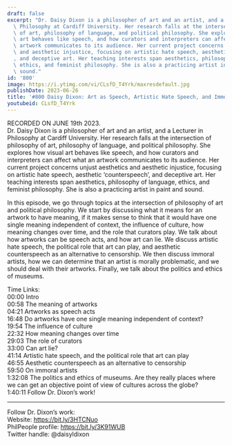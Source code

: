 ```yaml
---
draft: false
excerpt: "Dr. Daisy Dixon is a philosopher of art and an artist, and a Lecturer in\
  \ Philosophy at Cardiff University. Her research falls at the intersection of philosophy\
  \ of art, philosophy of language, and political philosophy. She explores how visual\
  \ art behaves like speech, and how curators and interpreters can affect what an\
  \ artwork communicates to its audience. Her current project concerns unjust aesthetics\
  \ and aesthetic injustice, focusing on artistic hate speech, aesthetic \u2018counterspeech\u2019\
  , and deceptive art. Her teaching interests span aesthetics, philosophy of language,\
  \ ethics, and feminist philosophy. She is also a practicing artist in paint and\
  \ sound."
id: '800'
image: https://i.ytimg.com/vi/CLsfD_T4Yrk/maxresdefault.jpg
publishDate: 2023-06-26
title: '#800 Daisy Dixon: Art as Speech, Artistic Hate Speech, and Immoral Artists'
youtubeid: CLsfD_T4Yrk
---
```

RECORDED ON JUNE 19th 2023.  
Dr. Daisy Dixon is a philosopher of art and an artist, and a Lecturer in Philosophy at Cardiff University. Her research falls at the intersection of philosophy of art, philosophy of language, and political philosophy. She explores how visual art behaves like speech, and how curators and interpreters can affect what an artwork communicates to its audience. Her current project concerns unjust aesthetics and aesthetic injustice, focusing on artistic hate speech, aesthetic ‘counterspeech’, and deceptive art. Her teaching interests span aesthetics, philosophy of language, ethics, and feminist philosophy. She is also a practicing artist in paint and sound.

In this episode, we go through topics at the intersection of philosophy of art and political philosophy. We start by discussing what it means for an artwork to have meaning, if it makes sense to think that it would have one single meaning independent of context, the influence of culture, how meaning changes over time, and the role that curators play. We talk about how artworks can be speech acts, and how art can lie. We discuss artistic hate speech, the political role that art can play, and aesthetic counterspeech as an alternative to censorship. We then discuss immoral artists, how we can determine that an artist is morally problematic, and we should deal with their artworks. Finally, we talk about the politics and ethics of museums.

Time Links:  
00:00 Intro  
00:58  The meaning of artworks  
04:21  Artworks as speech acts  
16:48  Do artworks have one single meaning independent of context?  
19:54  The influence of culture  
22:32  How meaning changes over time  
29:03  The role of curators  
33:00  Can art lie?  
41:14  Artistic hate speech, and the political role that art can play  
46:55  Aesthetic counterspeech as an alternative to censorship  
59:50  On immoral artists  
1:32:08  The politics and ethics of museums. Are they really places where we can get an objective point of view of cultures across the globe?  
1:40:11  Follow Dr. Dixon’s work!

---

Follow Dr. Dixon’s work:  
Website: https://bit.ly/3HTCNuo  
PhilPeople profile: https://bit.ly/3K91WUB  
Twitter handle: @daisyldixon
